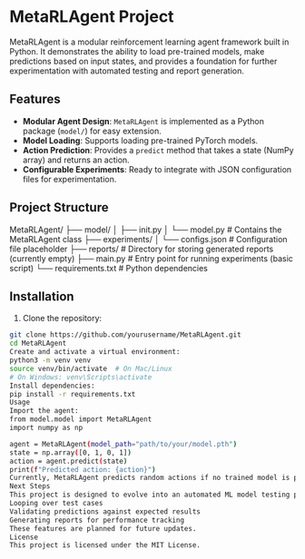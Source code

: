 # MetaRLAgent Project

MetaRLAgent is a modular reinforcement learning agent framework built in Python. It demonstrates the ability to load pre-trained models, make predictions based on input states, and provides a foundation for further experimentation with automated testing and report generation.

## Features

- **Modular Agent Design**: `MetaRLAgent` is implemented as a Python package (`model/`) for easy extension.
- **Model Loading**: Supports loading pre-trained PyTorch models.
- **Action Prediction**: Provides a `predict` method that takes a state (NumPy array) and returns an action.
- **Configurable Experiments**: Ready to integrate with JSON configuration files for experimentation.

## Project Structure

MetaRLAgent/
├── model/
│ ├── init.py
│ └── model.py # Contains the MetaRLAgent class
├── experiments/
│ └── configs.json # Configuration file placeholder
├── reports/ # Directory for storing generated reports (currently empty)
├── main.py # Entry point for running experiments (basic script)
└── requirements.txt # Python dependencies

## Installation

1. Clone the repository:

```bash
git clone https://github.com/yourusername/MetaRLAgent.git
cd MetaRLAgent
Create and activate a virtual environment:
python3 -m venv venv
source venv/bin/activate  # On Mac/Linux
# On Windows: venv\Scripts\activate
Install dependencies:
pip install -r requirements.txt
Usage
Import the agent:
from model.model import MetaRLAgent
import numpy as np

agent = MetaRLAgent(model_path="path/to/your/model.pth")
state = np.array([0, 1, 0, 1])
action = agent.predict(state)
print(f"Predicted action: {action}")
Currently, MetaRLAgent predicts random actions if no trained model is provided.
Next Steps
This project is designed to evolve into an automated ML model testing pipeline, with:
Looping over test cases
Validating predictions against expected results
Generating reports for performance tracking
These features are planned for future updates.
License
This project is licensed under the MIT License.